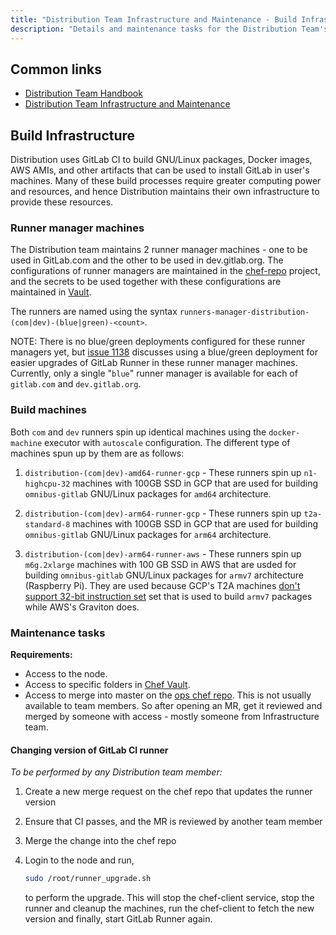 ```yaml
---
title: "Distribution Team Infrastructure and Maintenance - Build Infrastructure"
description: "Details and maintenance tasks for the Distribution Team's build nodes"
---
```


## Common links

- [Distribution Team Handbook](/handbook/engineering/infrastructure/core-platform/systems/distribution/)
- [Distribution Team Infrastructure and Maintenance](/handbook/engineering/infrastructure/core-platform/systems/distribution/maintenance/)

## Build Infrastructure

Distribution uses GitLab CI to build GNU/Linux packages, Docker images, AWS
AMIs, and other artifacts that can be used to install GitLab in user's machines.
Many of these build processes require greater computing power and resources, and
hence Distribution maintains their own infrastructure to provide these resources.

### Runner manager machines

The Distribution team maintains 2 runner manager machines - one to be used in
GitLab.com and the other to be used in dev.gitlab.org. The configurations of
runner managers are maintained in the
[chef-repo](https://gitlab.com/search?search=distribution&project_id=26735010&group_id=1112072)
project, and the secrets to be used together with these configurations are
maintained in [Vault](https://vault.gitlab.net).

The runners are named using the syntax `runners-manager-distribution-(com|dev)-(blue|green)-<count>`.

NOTE: There is no blue/green deployments configured for these runner managers
yet, but [issue 1138](https://gitlab.com/gitlab-org/distribution/team-tasks/-/issues/1138)
discusses using a blue/green deployment for easier upgrades of GitLab
Runner in these runner manager machines. Currently, only a single "`blue`"
runner manager is available for each of `gitlab.com` and `dev.gitlab.org`.

### Build machines

Both `com` and `dev` runners spin up identical machines using the `docker-machine`
executor with `autoscale` configuration. The different type of machines spun up by
them are as follows:

1. `distribution-(com|dev)-amd64-runner-gcp` - These runners spin up
   `n1-highcpu-32` machines with 100GB SSD in GCP that are used for building
   `omnibus-gitlab` GNU/Linux packages for `amd64` architecture.

1. `distribution-(com|dev)-arm64-runner-gcp` - These runners spin up
   `t2a-standard-8` machines with 100GB SSD in GCP that are used for building
   `omnibus-gitlab` GNU/Linux packages for `arm64` architecture.

1. `distribution-(com|dev)-arm64-runner-aws` - These runners spin up
   `m6g.2xlarge` machines with 100 GB SSD in AWS that are usded for building
   `omnibus-gitlab` GNU/Linux packages for `armv7` architecture (Raspberry Pi).
   They are used because GCP's T2A machines
   [don't support 32-bit instruction set](https://cloud.google.com/compute/docs/general-purpose-machines#t2a_limitations)
   set that is used to build `armv7` packages while AWS's Graviton does.

### Maintenance tasks

**Requirements:**

- Access to the node.
- Access to specific folders in [Chef Vault](https://vault.gitlab.net/).
- Access to merge into master on the [ops chef repo](https://gitlab.com/gitlab-com/gl-infra/chef-repo).
  This is not usually available to team members. So after opening an MR, get it
  reviewed and merged by someone with access - mostly someone from
  Infrastructure team.

#### Changing version of GitLab CI runner

*To be performed by any Distribution team member:*

   1. Create a new merge request on the chef repo that updates the runner version

   1. Ensure that CI passes, and the MR is reviewed by another team member

   1. Merge the change into the chef repo

   1. Login to the node and run,

      ```sh
      sudo /root/runner_upgrade.sh
      ```

      to perform the upgrade. This will stop the chef-client service, stop the
      runner and cleanup the machines, run the chef-client to fetch the new
      version and finally, start GitLab Runner again.
